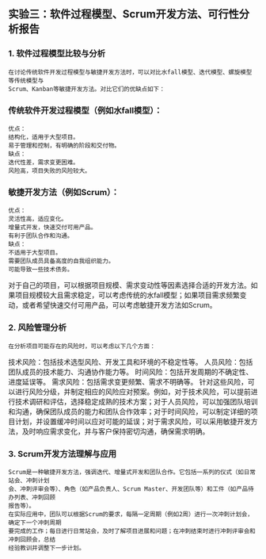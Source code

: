 ## 实验三：软件过程模型、Scrum开发方法、可行性分析报告
### 1. 软件过程模型比较与分析
    在讨论传统软件开发过程模型与敏捷开发方法时，可以对比水fall模型、迭代模型、螺旋模型等传统模型与
    Scrum、Kanban等敏捷开发方法。对比它们的优缺点如下：
### 传统软件开发过程模型（例如水fall模型）：

    优点：
    结构化，适用于大型项目。
    易于管理和控制，有明确的阶段和交付物。
    缺点：
    迭代性差，需求变更困难。
    风险高，项目失败的风险较大。
### 敏捷开发方法（例如Scrum）：

    优点：
    灵活性高，适应变化。
    增量式开发，快速交付可用产品。
    有利于团队合作和沟通。
    缺点：
    不适用于大型项目。
    需要团队成员具备高度的自我组织能力。
    可能导致一些技术债务。
对于自己的项目，可以根据项目规模、需求变动性等因素选择合适的开发方法。如果项目规模较大且需求稳定，可以考虑传统的水fall模型；如果项目需求频繁变动，或者希望快速交付可用产品，可以考虑敏捷开发方法如Scrum。

### 2. 风险管理分析

    在分析项目可能存在的风险时，可以考虑以下几个方面：
技术风险：包括技术选型风险、开发工具和环境的不稳定性等。
人员风险：包括团队成员的技术能力、沟通协作能力等。
时间风险：包括开发周期的不确定性、进度延误等。
需求风险：包括需求变更频繁、需求不明确等。
    针对这些风险，可以进行风险分级，并制定相应的风险应对预案。例如，对于技术风险，可以提前进行技术调研和评估，选择稳定成熟的技术方案；对于人员风险，可以加强团队培训和沟通，确保团队成员的能力和团队合作效率；对于时间风险，可以制定详细的项目计划，并设置缓冲时间以应对可能的延误；对于需求风险，可以采用敏捷开发方法，及时响应需求变化，并与客户保持密切沟通，确保需求明确。

### 3. Scrum开发方法理解与应用
    Scrum是一种敏捷开发方法，强调迭代、增量式开发和团队合作。它包括一系列的仪式（如日常站会、冲刺计划
    会、冲刺评审会等）、角色（如产品负责人、Scrum Master、开发团队等）和工件（如产品待办列表、冲刺回顾
    报告等）。
    在实际应用中，团队可以根据Scrum的要求，每隔一定周期（例如2周）进行一次冲刺计划会，确定下一个冲刺周期
    要完成的工作；每日进行日常站会，及时了解项目进展和问题；在冲刺结束时进行冲刺评审会和冲刺回顾会，总结
    经验教训并调整下一步计划。
